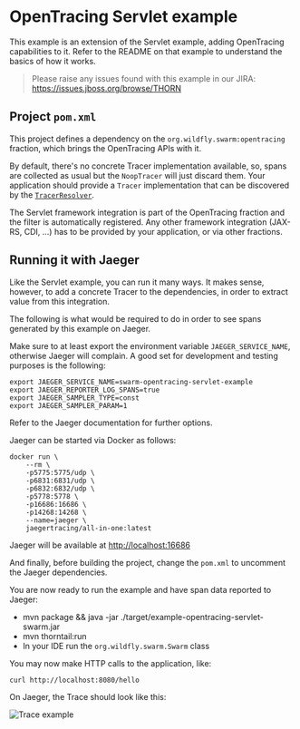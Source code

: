 # OpenTracing Servlet example

This example is an extension of the Servlet example, adding OpenTracing
capabilities to it. Refer to the README on that example to understand
the basics of how it works.

> Please raise any issues found with this example in our JIRA:
> https://issues.jboss.org/browse/THORN

## Project `pom.xml`

This project defines a dependency on the `org.wildfly.swarm:opentracing`
fraction, which brings the OpenTracing APIs with it.

By default, there's no concrete Tracer implementation available, so, spans
are collected as usual but the `NoopTracer` will just discard them. Your
application should provide a `Tracer` implementation that can be discovered
by the [`TracerResolver`](https://github.com/opentracing-contrib/java-tracerresolver).

The Servlet framework integration is part of the OpenTracing fraction and 
the filter is automatically registered. Any other framework integration 
(JAX-RS, CDI, ...) has to be provided by your application, or via other fractions.

## Running it with Jaeger

Like the Servlet example, you can run it many ways. It makes sense, however,
to add a concrete Tracer to the dependencies, in order to extract value from
this integration. 

The following is what would be required to do in order to see spans generated
by this example on Jaeger.

Make sure to at least export the environment variable `JAEGER_SERVICE_NAME`, 
otherwise Jaeger will complain. A good set for development and testing purposes
is the following:

```
export JAEGER_SERVICE_NAME=swarm-opentracing-servlet-example
export JAEGER_REPORTER_LOG_SPANS=true 
export JAEGER_SAMPLER_TYPE=const
export JAEGER_SAMPLER_PARAM=1 
```

Refer to the Jaeger documentation for further options.

Jaeger can be started via Docker as follows:

```
docker run \
    --rm \
    -p5775:5775/udp \
    -p6831:6831/udp \
    -p6832:6832/udp \
    -p5778:5778 \
    -p16686:16686 \
    -p14268:14268 \
    --name=jaeger \
    jaegertracing/all-in-one:latest
```

Jaeger will be available at [http://localhost:16686](http://localhost:16686)

And finally, before building the project, change the `pom.xml` to
uncomment the Jaeger dependencies.

You are now ready to run the example and have span data reported to Jaeger:

* mvn package && java -jar ./target/example-opentracing-servlet-swarm.jar
* mvn thorntail:run
* In your IDE run the `org.wildfly.swarm.Swarm` class

You may now make HTTP calls to the application, like:

```
curl http://localhost:8080/hello
```

On Jaeger, the Trace should look like this:

![Trace example](example.png)
